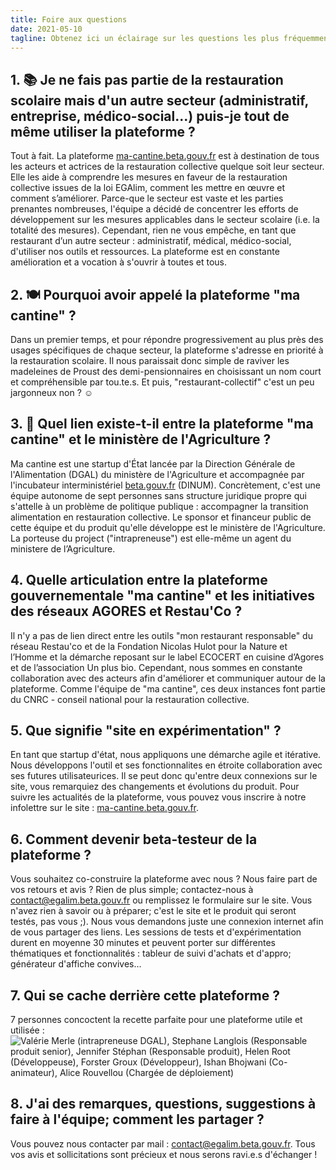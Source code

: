 ```yaml
---
title: Foire aux questions
date: 2021-05-10
tagline: Obtenez ici un éclairage sur les questions les plus fréquemment posées sur ma cantine
---
```


## 1. 📚 Je ne fais pas partie de la restauration scolaire mais d'un autre secteur (administratif, entreprise, médico-social...) puis-je tout de même utiliser la plateforme ? 

Tout à fait. La plateforme [ma-cantine.beta.gouv.fr](https://ma-cantine.beta.gouv.fr) est à destination de tous les acteurs et actrices de la restauration collective quelque soit leur secteur. Elle les aide à comprendre les mesures en faveur de la restauration collective issues de la loi EGAlim, comment les mettre en œuvre et comment s’améliorer. 
Parce-que le secteur est vaste et les parties prenantes nombreuses, l'équipe a décidé de concentrer les efforts de développement sur les mesures applicables dans le secteur scolaire (i.e. la totalité des mesures). Cependant, rien ne vous empêche, en tant que restaurant d’un autre secteur : administratif, médical, médico-social, d'utiliser nos outils et ressources. 
La plateforme est en constante amélioration et a vocation à s'ouvrir à toutes et tous. 

## 2. 🍽 Pourquoi avoir appelé la plateforme "ma cantine" ? 

Dans un premier temps, et pour répondre progressivement au plus près des usages spécifiques de chaque secteur, la plateforme s'adresse en priorité à la restauration scolaire. 
Il nous paraissait donc simple de raviver les madeleines de Proust des demi-pensionnaires en choisissant un nom court et compréhensible par tou.te.s. 
Et puis, "restaurant-collectif" c'est un peu jargonneux non ? ☺️

## 3. 🏬 Quel lien existe-t-il entre la plateforme "ma cantine" et le ministère de l'Agriculture ? 

Ma cantine est une startup d'État lancée par la Direction Générale de l'Alimentation (DGAL) du ministère de l'Agriculture et accompagnée par l'incubateur interministériel [beta.gouv.fr](https://beta.gouv.fr) (DINUM). 
Concrètement, c'est une équipe autonome de sept personnes sans structure juridique propre qui s'attelle à un problème de politique publique : accompagner la transition alimentation en restauration collective. 
Le sponsor et financeur public de cette équipe et du produit qu'elle développe est le ministère de l'Agriculture. 
La porteuse du project ("intrapreneuse") est elle-même un agent du ministere de l’Agriculture.

## 4. Quelle articulation entre la plateforme gouvernementale "ma cantine" et les initiatives des réseaux AGORES et Restau'Co ? 

Il n'y a pas de lien direct entre les outils "mon restaurant responsable" du réseau Restau'co et de la Fondation Nicolas Hulot pour la Nature et l’Homme et la démarche reposant sur le label ECOCERT en cuisine d’Agores et de l’association Un plus bio. Cependant, nous sommes en constante collaboration avec des acteurs afin d'améliorer et communiquer autour de la plateforme. 
Comme l'équipe de "ma cantine", ces deux instances font partie du CNRC - conseil national pour la restauration collective. 


## 5. Que signifie "site en expérimentation" ?

En tant que startup d'état, nous appliquons une démarche agile et itérative. Nous développons l'outil et ses fonctionnalites en étroite collaboration avec ses futures utilisateurices. 
Il se peut donc qu'entre deux connexions sur le site, vous remarquiez des changements et évolutions du produit. 
Pour suivre les actualités de la plateforme, vous pouvez vous inscrire à notre infolettre sur le site : [ma-cantine.beta.gouv.fr](https://ma-cantine.beta.gouv.fr).

## 6. Comment devenir beta-testeur de la plateforme ? 

Vous souhaitez co-construire la plateforme avec nous ? Nous faire part de vos retours et avis ? Rien de plus simple; contactez-nous à [contact@egalim.beta.gouv.fr](mailto:contact@egalim.beta.gouv.fr) ou remplissez le formulaire sur le site. 
Vous n'avez rien à savoir ou à préparer; c'est le site et le produit qui seront testés, pas vous ;). Nous vous demandons juste une connexion internet afin de vous partager des liens.
Les sessions de tests et d'expérimentation durent en moyenne 30 minutes et peuvent porter sur différentes thématiques et fonctionnalités : tableur de suivi d'achats et d'appro; générateur d'affiche convives...

## 7. Qui se cache derrière cette plateforme ? 

7 personnes concoctent la recette parfaite pour une plateforme utile et utilisée : 
![Valérie Merle (intrapreneuse DGAL), Stephane Langlois (Responsable produit senior), Jennifer Stéphan (Responsable produit), Helen Root (Développeuse), Forster Groux (Développeur), Ishan Bhojwani (Co-animateur), Alice Rouvellou (Chargée de déploiement)](https://user-images.githubusercontent.com/36134318/117666818-8d66a780-b1a4-11eb-84e1-7d95c58e9c0c.png)


## 8. J'ai des remarques, questions, suggestions à faire à l'équipe; comment les partager ?

Vous pouvez nous contacter par mail : [contact@egalim.beta.gouv.fr](mailto:contact@egalim.beta.gouv.fr). Tous vos avis et sollicitations sont précieux et nous serons ravi.e.s d'échanger !
